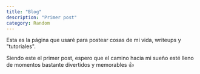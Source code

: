 ```yaml
---
title: "Blog"
description: "Primer post"
category: Random
---
```


Esta es la página que usaré para postear cosas de mi vida, writeups y "tutoriales".

Siendo este el primer post, espero que el camino hacia mi sueño esté lleno de momentos bastante divertidos y memorables &#x1F44D;
